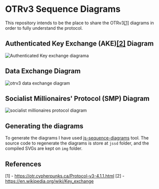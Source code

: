 # OTRv3 Sequence Diagrams

This repository intends to be the place to share the OTRv3[\[1\]](#references)
diagrams in order to fully understand the protocol.

## Authenticated Key Exchange (AKE)[\[2\]](#references) Diagram

![Authenticated Key exchange diagrama](ake)

## Data Exchange Diagram

![otrv3 data exchange diagram](data-exchange)

## Socialist Millionaires' Protocol (SMP) Diagram

![socialist millionaires protocol diagram]()

## Generating the diagrams

To generate the diagrams I have used [js-sequence-diagrams](jsdd) tool. The
source code to regenerate the diagrams is store at `jssd` folder, and the
compiled SVGs are kept on `img` folder.

## References

[1] - https://otr.cypherpunks.ca/Protocol-v3-4.1.1.html
[2] - https://en.wikipedia.org/wiki/Key_exchange

[data-exchange]: ./img/otrv3-data-exchange.svg
[ake]: ./img/otrv3-authenticated-key-exchange.svg:

[jsdd]: https://bramp.github.io/js-sequence-diagrams/
